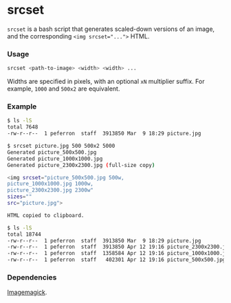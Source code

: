 # srcset

`srcset` is a bash script that generates scaled-down versions of an image, and the corresponding `<img srcset="...">` HTML.

### Usage

```bash
srcset <path-to-image> <width> <width> ...
```

Widths are specified in pixels, with an optional `xN` multiplier suffix. For example, `1000` and `500x2` are equivalent.

### Example

```bash
$ ls -lS
total 7648
-rw-r--r--  1 peferron  staff  3913850 Mar  9 18:29 picture.jpg

$ srcset picture.jpg 500 500x2 5000
Generated picture_500x500.jpg
Generated picture_1000x1000.jpg
Generated picture_2300x2300.jpg (full-size copy)

<img srcset="picture_500x500.jpg 500w,
picture_1000x1000.jpg 1000w,
picture_2300x2300.jpg 2300w"
sizes=""
src="picture.jpg">

HTML copied to clipboard.

$ ls -lS
total 18744
-rw-r--r--  1 peferron  staff  3913850 Mar  9 18:29 picture.jpg
-rw-r--r--  1 peferron  staff  3913850 Apr 12 19:16 picture_2300x2300.jpg
-rw-r--r--  1 peferron  staff  1358584 Apr 12 19:16 picture_1000x1000.jpg
-rw-r--r--  1 peferron  staff   402301 Apr 12 19:16 picture_500x500.jpg
```

### Dependencies

[Imagemagick](http://www.imagemagick.org).
